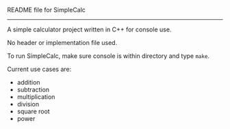 README file for SimpleCalc

---

A simple calculator project written in C++ for console use.

No header or implementation file used.

To run SimpleCalc, make sure console is within directory and type 
`make`.

Current use cases are:

- addition
- subtraction
- multiplication
- division
- square root
- power
